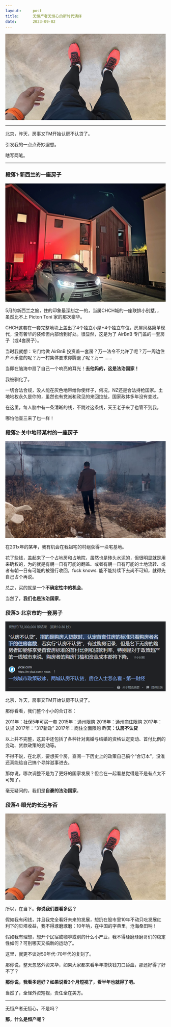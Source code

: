 ```yaml
---
layout:     post
title:      无恒产者无恒心的新时代演绎
date:       2023-09-02
---
```

![短视](/images/202309/lookdown.png)

---

北京，昨天，房事又TM开始认房不认贷了。

引发我的一点点奇妙遐想。

瞎写两笔。


---

### 段落1·新西兰的一座房子

![CHCH HOUSE](/images/202309/chch-house.jpg)

5月的新西兰之旅，住的印象最深刻之一的，当属CHCH城的一座联排小别墅，，虽然比不上 Picton Toni 家的那次豪华。

CHCH这套在一套完整地块上盖出了4个独立小屋+4个独立车位，房屋风格简单现代，没有奢华的装修但内部恰到好处。很显然，这是为了 AirBnB 专门盖的一套房子（或4套房子）。

当时我就想：专门给做 AirBnB 投资盖一套房？万一法令不允许了呢？万一周边住户不乐意的呢？万一村集体要求你腾退了呢？万一 ……

当即在脑海中扇了自己一个响亮的耳光！**去他妈的，这是法治国家！**

我被驯化了。

一切合法合规，没人能在灰色地带给你使绊子，何况，NZ还是合法持枪国家。土地地权永久是你的，虽然也有党派和政见的来回拉扯，国家政体多年没有变过。

在这里，每人脑中有一条清晰的线，不跳过这条线，天王老子来了也管不到我。

哪怕他查三来了也一样！


### 段落2·关中地带某村的一座房子

![XQ HOUSE](/images/202309/xqc-house.png)

在201x年的某年，我有机会在我祖宅的村组获得一块宅基地。

花了些钱，盖起来了一个占地房和占地院，虽然也是砖头水泥的，但很明显就是用来确权的，为的就是有朝一日有可能的翻盖、或者有朝一日有可能的土地流转、或者有朝一日有可能的被强行收回，fuck knows. 能不能持续下去尚不可知，就得先自己占个再说。

总之，买的就是一个**不确定性中的机会**。

当然了，**我们也是法治国家**。



### 段落3·北京市的一套房子

![认房不认贷](/images/202309/houseonly.png)

北京，昨天，房事又TM开始认房不认贷了。

那你看看，我们整个小小的合订本：


2011年：社保5年可买一套
2015年：通州限购
2016年：通州商住限购
2017年：认贷
2017年：“317新政”
2017年：商住全面限购
**昨天：认房不认贷**


以上并不完整，这其中还包括了各种针对离婚与结婚的资格认定变动、首付比例的变动、贷款政策的变动等。

不得不说，在北京，要想买个房，查阅一下历史上的政策自己搞个“合订本”，没准还真能给自己搞个寻衅滋事进去。

那你说，哪次调整不是为了更好的国家发展？但合在一起看总觉得是不是有点太不可知了。

毫无疑问的，我们是**自豪的法治国家**。


### 段落4·眼光的长远与否

![短视](/images/202309/lookdown.png)


所以，在当下。**你说我们要看多远？**

假如我有闲钱，并且我完全看好未来的发展，想扔在股市里10年不动只吃发展红利下的贝塔收益，我不得琢磨琢磨：10年呐，在中国的字典里，沧海桑田呐！

假如我有理想，想开个民宿或咖啡或别的什么小产业，我不得琢磨琢磨哥们的稳定性如何？可别哪天又搞新的运动了。

这里，就更不谈对50年代-70年代的复刻了。

那你说，整天忽悠外资来华，如果大家都来看半年捞快钱刀口舔血，那还好得了好不了？

**那你说，我看多远好？如果说看3个月短视了，看半年也就得了吧。**


当然了，全怪外资短视，责任全在美方。

---


无恒产者无恒心，不是吗？

**那，什么是恒产呢？**
